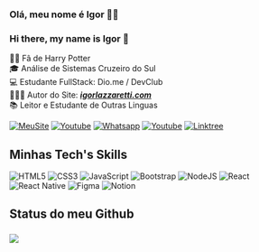 ### Olá, meu nome é Igor 🙋‍♂️
### Hi there, my name is Igor 👋 
🧙‍♂️ Fâ de Harry Potter <br> 
🎓 Análise de Sistemas Cruzeiro do Sul <br>
💻 Estudante FullStack: Dio.me / DevClub <br>
👩🏻‍💻 Autor do Site:  [ ***igorlazzaretti.com***](https://igorlazzaretti.com/) <br>
📚 Leitor e Estudante de Outras Linguas <br>


[![MeuSite](https://img.shields.io/badge/website-000000?style=for-the-badge&logo=About.me&logoColor=white)](https://igorlazzaretti.com)
[![Youtube](https://img.shields.io/badge/LinkedIn-0077B5?style=for-the-badge&logo=linkedin&logoColor=white)](https://igorlazzaretti.com)
[![Whatsapp](https://img.shields.io/badge/WhatsApp-25D366?style=for-the-badge&logo=whatsapp&logoColor=white)](https://igorlazzaretti.com)
[![Youtube](https://img.shields.io/badge/YouTube-FF0000?style=for-the-badge&logo=youtube&logoColor=white)](https://igorlazzaretti.com)
[![Linktree](https://img.shields.io/badge/linktree-39E09B?style=for-the-badge&logo=linktree&logoColor=white)](https://igorlazzaretti.com)

## Minhas Tech's Skills
![HTML5](https://img.shields.io/badge/html5-%23E34F26.svg?style=for-the-badge&logo=html5&logoColor=white) 
![CSS3](https://img.shields.io/badge/CSS3-1572B6?style=for-the-badge&logo=css3&logoColor=white) 
![JavaScript](https://img.shields.io/badge/javascript-%23323330.svg?style=for-the-badge&logo=javascript&logoColor=%23F7DF1E) ![Bootstrap](https://img.shields.io/badge/bootstrap-%23563D7C.svg?style=for-the-badge&logo=bootstrap&logoColor=white) ![NodeJS](https://img.shields.io/badge/node.js-6DA55F?style=for-the-badge&logo=node.js&logoColor=white) ![React](https://img.shields.io/badge/react-%2320232a.svg?style=for-the-badge&logo=react&logoColor=%2361DAFB) ![React Native](https://img.shields.io/badge/react_native-%2320232a.svg?style=for-the-badge&logo=react&logoColor=%2361DAFB) ![Figma](https://img.shields.io/badge/figma-%23F24E1E.svg?style=for-the-badge&logo=figma&logoColor=white) ![Notion](https://img.shields.io/badge/Notion-%23000000.svg?style=for-the-badge&logo=notion&logoColor=white)
<br>
##
## Status do meu Github







###
![](https://quotes-github-readme.vercel.app/api?type=vetical&theme=light)







<!--

Fontes:
Ensino
https://www.youtube.com/watch?v=cRoBt6AZgjc
Badges
https://dev.to/envoy_/150-badges-for-github-pnk



**igorlazzaretti/igorlazzaretti** is a ✨ _special_ ✨ repository because its `README.md` (this file) appears on your GitHub profile.

Here are some ideas to get you started:

- 🔭 I’m currently working on ...
- 🌱 I’m currently learning ...
- 👯 I’m looking to collaborate on ...
- 🤔 I’m looking for help with ...
- 💬 Ask me about ...
- 📫 How to reach me: ...
- 😄 Pronouns: ...
- ⚡ Fun fact: ...
-->
